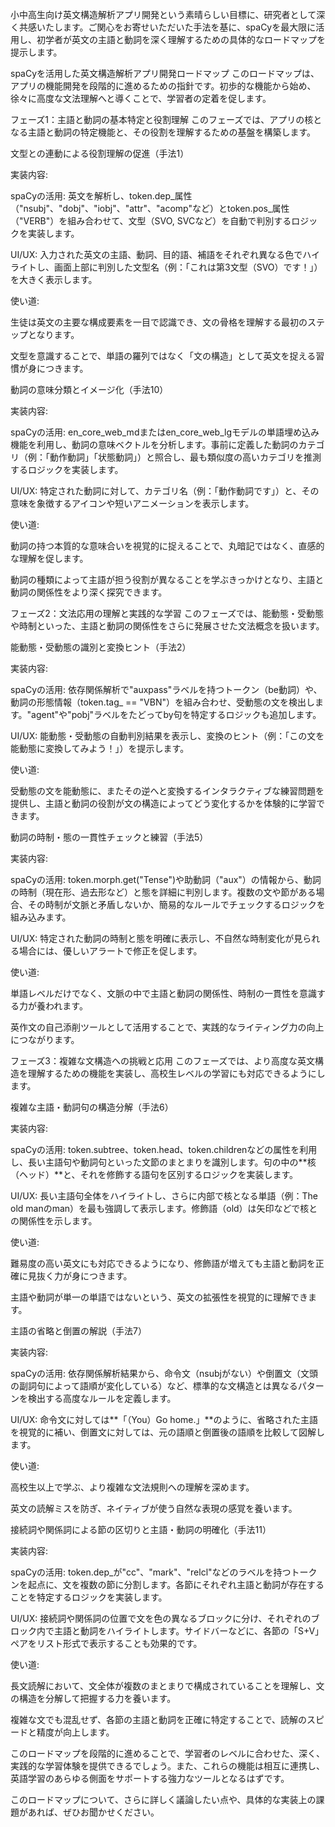 小中高生向け英文構造解析アプリ開発という素晴らしい目標に、研究者として深く共感いたします。ご関心をお寄せいただいた手法を基に、spaCyを最大限に活用し、初学者が英文の主語と動詞を深く理解するための具体的なロードマップを提示します。

spaCyを活用した英文構造解析アプリ開発ロードマップ
このロードマップは、アプリの機能開発を段階的に進めるための指針です。初歩的な機能から始め、徐々に高度な文法理解へと導くことで、学習者の定着を促します。

フェーズ1：主語と動詞の基本特定と役割理解
このフェーズでは、アプリの核となる主語と動詞の特定機能と、その役割を理解するための基盤を構築します。

文型との連動による役割理解の促進（手法1）

実装内容:

spaCyの活用: 英文を解析し、token.dep_属性（"nsubj"、"dobj"、"iobj"、"attr"、"acomp"など）とtoken.pos_属性（"VERB"）を組み合わせて、文型（SVO, SVCなど）を自動で判別するロジックを実装します。

UI/UX: 入力された英文の主語、動詞、目的語、補語をそれぞれ異なる色でハイライトし、画面上部に判別した文型名（例：「これは第3文型（SVO）です！」）を大きく表示します。

使い道:

生徒は英文の主要な構成要素を一目で認識でき、文の骨格を理解する最初のステップとなります。

文型を意識することで、単語の羅列ではなく「文の構造」として英文を捉える習慣が身につきます。

動詞の意味分類とイメージ化（手法10）

実装内容:

spaCyの活用: en_core_web_mdまたはen_core_web_lgモデルの単語埋め込み機能を利用し、動詞の意味ベクトルを分析します。事前に定義した動詞のカテゴリ（例：「動作動詞」「状態動詞」）と照合し、最も類似度の高いカテゴリを推測するロジックを実装します。

UI/UX: 特定された動詞に対して、カテゴリ名（例：「動作動詞です」）と、その意味を象徴するアイコンや短いアニメーションを表示します。

使い道:

動詞の持つ本質的な意味合いを視覚的に捉えることで、丸暗記ではなく、直感的な理解を促します。

動詞の種類によって主語が担う役割が異なることを学ぶきっかけとなり、主語と動詞の関係性をより深く探究できます。

フェーズ2：文法応用の理解と実践的な学習
このフェーズでは、能動態・受動態や時制といった、主語と動詞の関係性をさらに発展させた文法概念を扱います。

能動態・受動態の識別と変換ヒント（手法2）

実装内容:

spaCyの活用: 依存関係解析で"auxpass"ラベルを持つトークン（be動詞）や、動詞の形態情報（token.tag_ == "VBN"）を組み合わせ、受動態の文を検出します。"agent"や"pobj"ラベルをたどってby句を特定するロジックも追加します。

UI/UX: 能動態・受動態の自動判別結果を表示し、変換のヒント（例：「この文を能動態に変換してみよう！」）を提示します。

使い道:

受動態の文を能動態に、またその逆へと変換するインタラクティブな練習問題を提供し、主語と動詞の役割が文の構造によってどう変化するかを体験的に学習できます。

動詞の時制・態の一貫性チェックと練習（手法5）

実装内容:

spaCyの活用: token.morph.get("Tense")や助動詞（"aux"）の情報から、動詞の時制（現在形、過去形など）と態を詳細に判別します。複数の文や節がある場合、その時制が文脈と矛盾しないか、簡易的なルールでチェックするロジックを組み込みます。

UI/UX: 特定された動詞の時制と態を明確に表示し、不自然な時制変化が見られる場合には、優しいアラートで修正を促します。

使い道:

単語レベルだけでなく、文脈の中で主語と動詞の関係性、時制の一貫性を意識する力が養われます。

英作文の自己添削ツールとして活用することで、実践的なライティング力の向上につながります。

フェーズ3：複雑な文構造への挑戦と応用
このフェーズでは、より高度な英文構造を理解するための機能を実装し、高校生レベルの学習にも対応できるようにします。

複雑な主語・動詞句の構造分解（手法6）

実装内容:

spaCyの活用: token.subtree、token.head、token.childrenなどの属性を利用し、長い主語句や動詞句といった文節のまとまりを識別します。句の中の**核（ヘッド）**と、それを修飾する語句を区別するロジックを実装します。

UI/UX: 長い主語句全体をハイライトし、さらに内部で核となる単語（例：The old manのman）を最も強調して表示します。修飾語（old）は矢印などで核との関係性を示します。

使い道:

難易度の高い英文にも対応できるようになり、修飾語が増えても主語と動詞を正確に見抜く力が身につきます。

主語や動詞が単一の単語ではないという、英文の拡張性を視覚的に理解できます。

主語の省略と倒置の解説（手法7）

実装内容:

spaCyの活用: 依存関係解析結果から、命令文（nsubjがない）や倒置文（文頭の副詞句によって語順が変化している）など、標準的な文構造とは異なるパターンを検出する高度なルールを定義します。

UI/UX: 命令文に対しては**「（You）Go home.」**のように、省略された主語を視覚的に補い、倒置文に対しては、元の語順と倒置後の語順を比較して図解します。

使い道:

高校生以上で学ぶ、より複雑な文法規則への理解を深めます。

英文の読解ミスを防ぎ、ネイティブが使う自然な表現の感覚を養います。

接続詞や関係詞による節の区切りと主語・動詞の明確化（手法11）

実装内容:

spaCyの活用: token.dep_が"cc"、"mark"、"relcl"などのラベルを持つトークンを起点に、文を複数の節に分割します。各節にそれぞれ主語と動詞が存在することを特定するロジックを実装します。

UI/UX: 接続詞や関係詞の位置で文を色の異なるブロックに分け、それぞれのブロック内で主語と動詞をハイライトします。サイドバーなどに、各節の「S+V」ペアをリスト形式で表示することも効果的です。

使い道:

長文読解において、文全体が複数のまとまりで構成されていることを理解し、文の構造を分解して把握する力を養います。

複雑な文でも混乱せず、各節の主語と動詞を正確に特定することで、読解のスピードと精度が向上します。

このロードマップを段階的に進めることで、学習者のレベルに合わせた、深く、実践的な学習体験を提供できるでしょう。また、これらの機能は相互に連携し、英語学習のあらゆる側面をサポートする強力なツールとなるはずです。

このロードマップについて、さらに詳しく議論したい点や、具体的な実装上の課題があれば、ぜひお聞かせください。